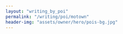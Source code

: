 ```yaml
---
layout: "writing_by_poi"
permalink: "/writing/poi/motown"
header-img: "assets/owner/hero/pois-bg.jpg"
---
```

